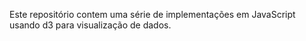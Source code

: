 Este repositório contem uma série de implementações em JavaScript usando d3 para visualização de dados.
